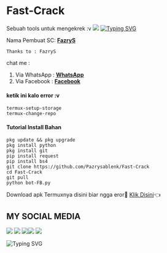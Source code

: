# Fast-Crack
Sebuah tools untuk mengekrek :v
![](https://komarev.com/ghpvc/?username=BOT-FB&color=yellow)
[![Typing SVG](https://readme-typing-svg.herokuapp.com?duration=3000&lines=Welcome+to+script+tool)](https://git.io/typing-svg)
>
Nama Pembuat SC: [**FazryS**](https://github.com/Pazrysablenk)
> 
```
Thanks to : FazryS
```
>
chat me :
1. Via WhatsApp : [**WhatsApp**](https://wa.me/6283108115523)
2. Via Facebook : [**Facebook**](https://www.facebook.com/profile.php?id=100066991009757)
>
#### ketik ini kalo error :v
```
termux-setup-storage
termux-change-repo
```
#### Tutorial Install Bahan
```
pkg update && pkg upgrade
pkg install python
pkg install git
pip install request
pip install bs4
git clone https://github.com/Pazrysablenk/Fast-Crack
cd Fast-Crack
git pull
python bot-FB.py
```


Download apk Termuxnya disini biar ngga eror🌟
[Klik Disini](https://www.mediafire.com/download/4tyiexsyaw48mop)👈
## MY SOCIAL MEDIA
[![](https://img.shields.io/badge/Github-black?logo=Github&logoColor=black&labelColor=white)](https://github.com/Pazrysablenk) [![](https://img.shields.io/badge/Twitter-blue?logo=Twitter&logoColor=White&labelColor=white)](https://mobile.twitter.com/fazrys)
[![](https://img.shields.io/badge/Facebook-blue?logo=Facebook&logoColor=blue&labelColor=white)](https://www.facebook.com/Fazry)[![](https://img.shields.io/badge/Instagram-red?logo=Instagram&logoColor=red&labelColor=white)](https://www.instagram.com/fazryS) [![](https://img.shields.io/badge/Whatsapp-CHAT-red?logo=Whatsapp&logoColor=Brightgreen&labelColor=white)](https://wa.me/6283109115523text=Asalamualaikum+kak+pajri+ganteng)

![Typing SVG](https://readme-typing-svg.herokuapp.com?lines=Selamat+Bersenang-senang....!+)
